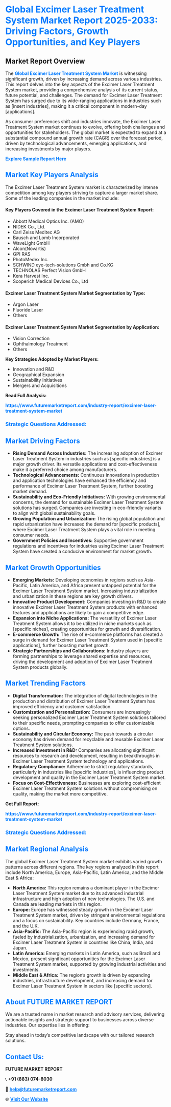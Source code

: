 <h1 style="color: #007BFF;">Global Excimer Laser Treatment System Market Report 2025-2033: Driving Factors, Growth Opportunities, and Key Players</h1>

<section id="overview">
<h2>Market Report Overview</h2>
<p>The <a href="https://www.futuremarketreport.com/industry-report/excimer-laser-treatment-system-market" style="color: #007BFF; text-decoration: none;"><strong>Global Excimer Laser Treatment System Market</strong></a> is witnessing significant growth, driven by increasing demand across various industries. This report delves into the key aspects of the Excimer Laser Treatment System market, providing a comprehensive analysis of its current status, future potential, and challenges. The demand for Excimer Laser Treatment System has surged due to its wide-ranging applications in industries such as [insert industries], making it a critical component in modern-day [applications].</p>
<p>As consumer preferences shift and industries innovate, the Excimer Laser Treatment System market continues to evolve, offering both challenges and opportunities for stakeholders. The global market is expected to expand at a substantial compound annual growth rate (CAGR) over the forecast period, driven by technological advancements, emerging applications, and increasing investments by major players.</p>
</section>

<section id="overview">
<p><a href="https://www.futuremarketreport.com/request-sample/reportId=77666" style="color: #007BFF; text-decoration: none;"><strong>Explore Sample Report Here</strong></a></p>
</section>

<section id="key-players">
<h2 style="color: #007BFF;">Market Key Players Analysis</h2>
<p>The Excimer Laser Treatment System market is characterized by intense competition among key players striving to capture a larger market share. Some of the leading companies in the market include:</p>
<h4>Key Players Covered in the Excimer Laser Treatment System Report:</h4>
<ul><li>Abbott Medical Optics Inc. (AMO)</li><li>NIDEK Co., Ltd.</li><li>Carl Zeiss Meditec AG</li><li>Bausch and Lomb Incorporated</li><li>WaveLight GmbH</li><li>Alcon(Novartis)</li><li>GPI RAS</li><li>PhotoMedex Inc.</li><li>SCHWIND eye-tech-solutions Gmbh and Co.KG</li><li>TECHNOLAS Perfect Vision GmbH</li><li>Kera Harvest Inc.</li><li>Scoperich Medical Devices Co., Ltd</li></ul>
<h4>Excimer Laser Treatment System Market Segmentation by Type:</h4>
<ul><li>Argon Laser</li><li>Fluoride Laser</li><li>Others</li></ul>

<h4>Excimer Laser Treatment System Market Segmentation by Application:</h4>
<ul><li>Vision Correction</li><li>Ophthalmology Treatment</li><li>Others</li></ul>
<p><strong>Key Strategies Adopted by Market Players:</strong></p>
<ul>
<li>Innovation and R&D</li>
<li>Geographical Expansion</li>
<li>Sustainability Initiatives</li>
<li>Mergers and Acquisitions</li>
</ul>
</section>

<section>
<p><strong>Read Full Analysis: </strong></p><a href="https://www.futuremarketreport.com/industry-report/excimer-laser-treatment-system-market" style="color: #007BFF; text-decoration: none;"><strong>https://www.futuremarketreport.com/industry-report/excimer-laser-treatment-system-market</strong></a>
<h3 style="color: #007BFF;">Strategic Questions Addressed:</h3>
</section>

<section id="driving-factors">
<h2 style="color: #007BFF;">Market Driving Factors</h2>
<ul>
<li><strong>Rising Demand Across Industries:</strong> The increasing adoption of Excimer Laser Treatment System in industries such as [specific industries] is a major growth driver. Its versatile applications and cost-effectiveness make it a preferred choice among manufacturers.</li>
<li><strong>Technological Advancements:</strong> Continuous innovations in production and application technologies have enhanced the efficiency and performance of Excimer Laser Treatment System, further boosting market demand.</li>
<li><strong>Sustainability and Eco-Friendly Initiatives:</strong> With growing environmental concerns, the demand for sustainable Excimer Laser Treatment System solutions has surged. Companies are investing in eco-friendly variants to align with global sustainability goals.</li>
<li><strong>Growing Population and Urbanization:</strong> The rising global population and rapid urbanization have increased the demand for [specific products], where Excimer Laser Treatment System plays a vital role in meeting consumer needs.</li>
<li><strong>Government Policies and Incentives:</strong> Supportive government regulations and incentives for industries using Excimer Laser Treatment System have created a conducive environment for market growth.</li>
</ul>
</section>

<section id="growth-opportunities">
<h2 style="color: #007BFF;">Market Growth Opportunities</h2>
<ul>
<li><strong>Emerging Markets:</strong> Developing economies in regions such as Asia-Pacific, Latin America, and Africa present untapped potential for the Excimer Laser Treatment System market. Increasing industrialization and urbanization in these regions are key growth drivers.</li>
<li><strong>Innovative Product Development:</strong> Companies investing in R&D to create innovative Excimer Laser Treatment System products with enhanced features and applications are likely to gain a competitive edge.</li>
<li><strong>Expansion into Niche Applications:</strong> The versatility of Excimer Laser Treatment System allows it to be utilized in niche markets such as [specific niches], creating opportunities for growth and diversification.</li>
<li><strong>E-commerce Growth:</strong> The rise of e-commerce platforms has created a surge in demand for Excimer Laser Treatment System used in [specific applications], further boosting market growth.</li>
<li><strong>Strategic Partnerships and Collaborations:</strong> Industry players are forming partnerships to leverage shared expertise and resources, driving the development and adoption of Excimer Laser Treatment System products globally.</li>
</ul>
</section>

<section id="trending-factors">
<h2 style="color: #007BFF;">Market Trending Factors</h2>
<ul>
<li><strong>Digital Transformation:</strong> The integration of digital technologies in the production and distribution of Excimer Laser Treatment System has improved efficiency and customer satisfaction.</li>
<li><strong>Customization and Personalization:</strong> Consumers are increasingly seeking personalized Excimer Laser Treatment System solutions tailored to their specific needs, prompting companies to offer customizable options.</li>
<li><strong>Sustainability and Circular Economy:</strong> The push towards a circular economy has driven demand for recyclable and reusable Excimer Laser Treatment System solutions.</li>
<li><strong>Increased Investment in R&D:</strong> Companies are allocating significant resources to research and development, resulting in breakthroughs in Excimer Laser Treatment System technology and applications.</li>
<li><strong>Regulatory Compliance:</strong> Adherence to strict regulatory standards, particularly in industries like [specific industries], is influencing product development and quality in the Excimer Laser Treatment System market.</li>
<li><strong>Focus on Cost-Effectiveness:</strong> Businesses are exploring cost-efficient Excimer Laser Treatment System solutions without compromising on quality, making the market more competitive.</li>
</ul>
</section>

<section>
<p><strong>Get Full Report: </strong></p><a href="https://www.futuremarketreport.com/industry-report/excimer-laser-treatment-system-market" style="color: #007BFF; text-decoration: none;"><strong>https://www.futuremarketreport.com/industry-report/excimer-laser-treatment-system-market</strong></a>
<h3 style="color: #007BFF;">Strategic Questions Addressed:</h3>
</section>


<section id="regional-analysis">
<h2 style="color: #007BFF;">Market Regional Analysis</h2>
<p>The global Excimer Laser Treatment System market exhibits varied growth patterns across different regions. The key regions analyzed in this report include North America, Europe, Asia-Pacific, Latin America, and the Middle East & Africa:</p>
<ul>
<li><strong>North America:</strong> This region remains a dominant player in the Excimer Laser Treatment System market due to its advanced industrial infrastructure and high adoption of new technologies. The U.S. and Canada are leading markets in this region.</li>
<li><strong>Europe:</strong> Europe has witnessed steady growth in the Excimer Laser Treatment System market, driven by stringent environmental regulations and a focus on sustainability. Key countries include Germany, France, and the U.K.</li>
<li><strong>Asia-Pacific:</strong> The Asia-Pacific region is experiencing rapid growth, fueled by industrialization, urbanization, and increasing demand for Excimer Laser Treatment System in countries like China, India, and Japan.</li>
<li><strong>Latin America:</strong> Emerging markets in Latin America, such as Brazil and Mexico, present significant opportunities for the Excimer Laser Treatment System market, supported by growing industrial activities and investments.</li>
<li><strong>Middle East & Africa:</strong> The region’s growth is driven by expanding industries, infrastructure development, and increasing demand for Excimer Laser Treatment System in sectors like [specific sectors].</li>
</ul>
</section>

<footer>
<h2 style="color: #007BFF;">About FUTURE MARKET REPORT</h2>
<p>We are a trusted name in market research and advisory services, delivering actionable insights and strategic support to businesses across diverse industries. Our expertise lies in offering:</p>

<p>Stay ahead in today’s competitive landscape with our tailored research solutions.</p>

<h2 style="color: #007BFF;">Contact Us:</h2>
<p><strong>FUTURE MARKET REPORT</strong></p>
<p>📞 <strong>+91 (883) 074-8030</strong></p>
<p>📧 <strong><a href="mailto:help@futuremarketreport.com" style="color: #007BFF;">help@futuremarketreport.com</a></strong></p>
<p>🌐 <strong><a href="https://www.futuremarketreport.com/" style="color: #007BFF;">Visit Our Website</a></strong></p>
</footer>
